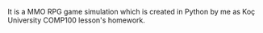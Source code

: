 It is a MMO RPG game simulation which is created in Python by me as Koç University COMP100 lesson's homework.
